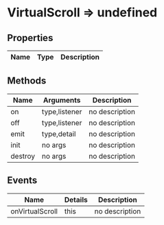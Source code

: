 # VirtualScroll => undefined

## Properties
Name | Type | Description
--- | --- | ---

## Methods
Name | Arguments | Description
--- | --- | ---
on | type,listener | no description
off | type,listener | no description
emit | type,detail | no description
init | no args | no description
destroy | no args | no description

## Events
Name | Details | Description
--- | --- | ---
onVirtualScroll | this | no description

